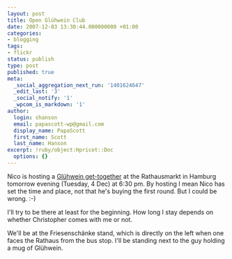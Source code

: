 ```yaml
---
layout: post
title: Open Glühwein Club
date: 2007-12-03 13:30:44.000000000 +01:00
categories:
- blogging
tags:
- flickr
status: publish
type: post
published: true
meta:
  _social_aggregation_next_run: '1401624647'
  _edit_last: '3'
  _social_notify: '1'
  _wpcom_is_markdown: '1'
author:
  login: shanson
  email: papascott-wp@gmail.com
  display_name: PapaScott
  first_name: Scott
  last_name: Hanson
excerpt: !ruby/object:Hpricot::Doc
  options: {}
---
```

<p>Nico is hosting a <a href="http://lumma.de/eintrag.php?id=3658">Gl&uuml;hwein get-together</a> at the Rathausmarkt in Hamburg tomorrow evening (Tuesday, 4 Dec) at 6:30 pm. By hosting I mean Nico has set the time and place, not that he's buying the first round. But I could be wrong. :-)</p>
<p>I'll try to be there at least for the beginning. How long I stay depends on whether Christopher comes with me or not.</p>
<p>We'll be at the Friesensch&auml;nke stand, which is directly on the left when one faces the Rathaus from the bus stop. I'll be standing next to the guy holding a mug of Gl&uuml;hwein.</p>
<p><a href="http://www.flickr.com/photos/lumma/2077450883/" title="photo sharing"><img src="https://farm3.static.flickr.com/2289/2077450883_190124b7f0_m.jpg" alt="" style="border: 0px;" /></a></p>
